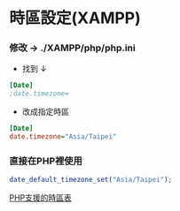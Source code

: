 # 時區設定(XAMPP)
### 修改 -> ./XAMPP/php/php.ini
* 找到 ↓
```ini
[Date]
;date.timezone= 
```
* 改成指定時區
```ini
[Date]
date.timezone="Asia/Taipei"
```
### 直接在PHP裡使用
```php
date_default_timezone_set("Asia/Taipei");
```
[PHP支援的時區表](https://www.php.net/manual/en/timezones.php)
